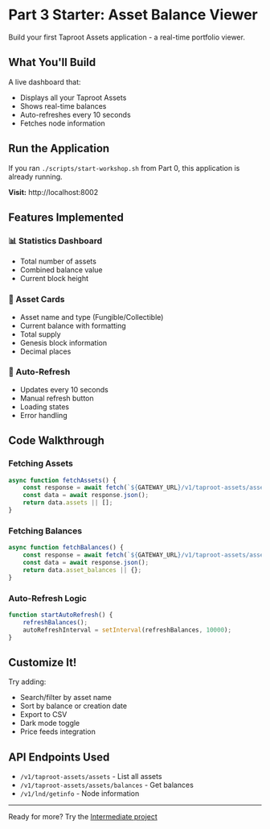 # Part 3 Starter: Asset Balance Viewer

Build your first Taproot Assets application - a real-time portfolio viewer.

## What You'll Build

A live dashboard that:
- Displays all your Taproot Assets
- Shows real-time balances
- Auto-refreshes every 10 seconds
- Fetches node information

## Run the Application

If you ran `./scripts/start-workshop.sh` from Part 0, this application is already running.

**Visit:** http://localhost:8002

## Features Implemented

### 📊 Statistics Dashboard
- Total number of assets
- Combined balance value
- Current block height

### 💎 Asset Cards
- Asset name and type (Fungible/Collectible)
- Current balance with formatting
- Total supply
- Genesis block information
- Decimal places

### 🔄 Auto-Refresh
- Updates every 10 seconds
- Manual refresh button
- Loading states
- Error handling

## Code Walkthrough

### Fetching Assets
```javascript
async function fetchAssets() {
    const response = await fetch(`${GATEWAY_URL}/v1/taproot-assets/assets`);
    const data = await response.json();
    return data.assets || [];
}
```

### Fetching Balances
```javascript
async function fetchBalances() {
    const response = await fetch(`${GATEWAY_URL}/v1/taproot-assets/assets/balances`);
    const data = await response.json();
    return data.asset_balances || {};
}
```

### Auto-Refresh Logic
```javascript
function startAutoRefresh() {
    refreshBalances();
    autoRefreshInterval = setInterval(refreshBalances, 10000);
}
```

## Customize It!

Try adding:
- Search/filter by asset name
- Sort by balance or creation date  
- Export to CSV
- Dark mode toggle
- Price feeds integration

## API Endpoints Used

- `/v1/taproot-assets/assets` - List all assets
- `/v1/taproot-assets/assets/balances` - Get balances
- `/v1/lnd/getinfo` - Node information

---
Ready for more? Try the [Intermediate project](../part3-intermediate)